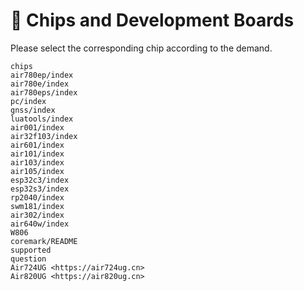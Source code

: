 # 🧮 Chips and Development Boards

Please select the corresponding chip according to the demand.

```{toctree}
chips
air780ep/index
air780e/index
air780eps/index
pc/index
gnss/index
luatools/index
air001/index
air32f103/index
air601/index
air101/index
air103/index
air105/index
esp32c3/index
esp32s3/index
rp2040/index
swm181/index
air302/index
air640w/index
W806
coremark/README
supported
question
Air724UG <https://air724ug.cn>
Air820UG <https://air820ug.cn>
```
